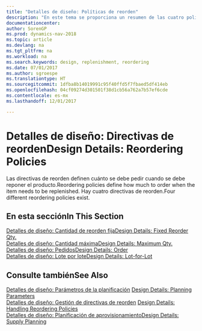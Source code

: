 ```yaml
---
title: "Detalles de diseño: Políticas de reorden"
description: "En este tema se proporciona un resumen de las cuatro políticas de reorden disponibles para la reposición."
documentationcenter: 
author: SorenGP
ms.prod: dynamics-nav-2018
ms.topic: article
ms.devlang: na
ms.tgt_pltfrm: na
ms.workload: na
ms.search.keywords: design, replenishment, reordering
ms.date: 07/01/2017
ms.author: sgroespe
ms.translationtype: HT
ms.sourcegitcommit: 1dfba8b14019991c95f40ffd5f7fbaed5df414eb
ms.openlocfilehash: 04cf09274d301501f38d1cb56a762a7b57ef6cde
ms.contentlocale: es-mx
ms.lasthandoff: 12/01/2017

---
```

# <a name="design-details-reordering-policies"></a><span data-ttu-id="e0b70-103">Detalles de diseño: Directivas de reorden</span><span class="sxs-lookup"><span data-stu-id="e0b70-103">Design Details: Reordering Policies</span></span>
<span data-ttu-id="e0b70-104">Las directivas de reorden definen cuánto se debe pedir cuando se debe reponer el producto.</span><span class="sxs-lookup"><span data-stu-id="e0b70-104">Reordering policies define how much to order when the item needs to be replenished.</span></span> <span data-ttu-id="e0b70-105">Hay cuatro directivas de reorden.</span><span class="sxs-lookup"><span data-stu-id="e0b70-105">Four different reordering policies exist.</span></span>  

## <a name="in-this-section"></a><span data-ttu-id="e0b70-106">En esta sección</span><span class="sxs-lookup"><span data-stu-id="e0b70-106">In This Section</span></span>  
[<span data-ttu-id="e0b70-107">Detalles de diseño: Cantidad de reorden fija</span><span class="sxs-lookup"><span data-stu-id="e0b70-107">Design Details: Fixed Reorder Qty.</span></span>](design-details-fixed-reorder-qty.md)  
[<span data-ttu-id="e0b70-108">Detalles de diseño: Cantidad máxima</span><span class="sxs-lookup"><span data-stu-id="e0b70-108">Design Details: Maximum Qty.</span></span>](design-details-maximum-qty.md)  
[<span data-ttu-id="e0b70-109">Detalles de diseño: Pedidos</span><span class="sxs-lookup"><span data-stu-id="e0b70-109">Design Details: Order</span></span>](design-details-order.md)  
[<span data-ttu-id="e0b70-110">Detalles de diseño: Lote por lote</span><span class="sxs-lookup"><span data-stu-id="e0b70-110">Design Details: Lot-for-Lot</span></span>](design-details-lot-for-lot.md)  

## <a name="see-also"></a><span data-ttu-id="e0b70-111">Consulte también</span><span class="sxs-lookup"><span data-stu-id="e0b70-111">See Also</span></span>  
<span data-ttu-id="e0b70-112">[Detalles de diseño: Parámetros de la planificación](design-details-planning-parameters.md) </span><span class="sxs-lookup"><span data-stu-id="e0b70-112">[Design Details: Planning Parameters](design-details-planning-parameters.md) </span></span>  
<span data-ttu-id="e0b70-113">[Detalles de diseño: Gestión de directivas de reorden](design-details-handling-reordering-policies.md) </span><span class="sxs-lookup"><span data-stu-id="e0b70-113">[Design Details: Handling Reordering Policies](design-details-handling-reordering-policies.md) </span></span>  
[<span data-ttu-id="e0b70-114">Detalles de diseño: Planificación de aprovisionamiento</span><span class="sxs-lookup"><span data-stu-id="e0b70-114">Design Details: Supply Planning</span></span>](design-details-supply-planning.md)

